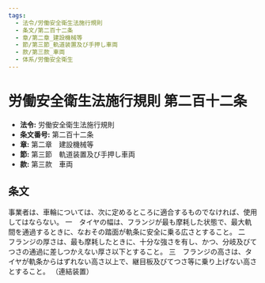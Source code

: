 ```yaml
---
tags:
  - 法令/労働安全衛生法施行規則
  - 条文/第二百十二条
  - 章/第二章_建設機械等
  - 節/第三節_軌道装置及び手押し車両
  - 款/第三款_車両
  - 体系/労働安全衛生
---
```

# 労働安全衛生法施行規則 第二百十二条

- **法令:** 労働安全衛生法施行規則
- **条文番号:** 第二百十二条
- **章:** 第二章　建設機械等
- **節:** 第三節　軌道装置及び手押し車両
- **款:** 第三款　車両

## 条文
事業者は、車輪については、次に定めるところに適合するものでなければ、使用してはならない。
一　タイヤの幅は、フランジが最も摩耗した状態で、最大軌間を通過するときに、なおその踏面が軌条に安全に乗る広さとすること。
二　フランジの厚さは、最も摩耗したときに、十分な強さを有し、かつ、分岐及びてつさの通過に差しつかえない厚さ以下とすること。
三　フランジの高さは、タイヤが軌条からはずれない高さ以上で、継目板及びてつさ等に乗り上げない高さとすること。
（連結装置）

